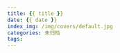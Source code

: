 ```yaml
---
title: {{ title }}
date: {{ date }}
index_img: /img/covers/default.jpg
categories: 未归档
tags:
---
```


<!--more-->